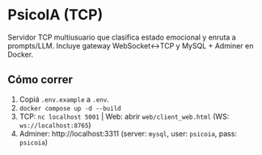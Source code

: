 # PsicoIA (TCP)

Servidor TCP multiusuario que clasifica estado emocional y enruta a prompts/LLM.
Incluye gateway WebSocket↔TCP y MySQL + Adminer en Docker.

## Cómo correr
1. Copiá `.env.example` a `.env`.
2. `docker compose up -d --build`
3. TCP: `nc localhost 5001`  |  Web: abrir `web/client_web.html` (WS: `ws://localhost:8765`)
4. Adminer: http://localhost:3311 (server: `mysql`, user: `psicoia`, pass: `psicoia`)
